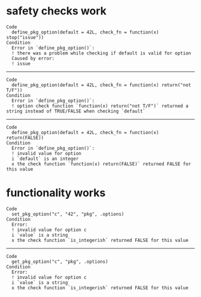 # safety checks work

    Code
      define_pkg_option(default = 42L, check_fn = function(x) stop("issue"))
    Condition
      Error in `define_pkg_option()`:
      ! there was a problem while checking if default is valid for option
      Caused by error:
      ! issue

---

    Code
      define_pkg_option(default = 42L, check_fn = function(x) return("not T/F"))
    Condition
      Error in `define_pkg_option()`:
      ! option check function `function(x) return("not T/F")` returned a string instead of TRUE/FALSE when checking `default`

---

    Code
      define_pkg_option(default = 42L, check_fn = function(x) return(FALSE))
    Condition
      Error in `define_pkg_option()`:
      ! invalid value for option
      i `default` is an integer
      x the check function `function(x) return(FALSE)` returned FALSE for this value

# functionality works

    Code
      set_pkg_option("c", "42", "pkg", .options)
    Condition
      Error:
      ! invalid value for option c
      i `value` is a string
      x the check function `is_integerish` returned FALSE for this value

---

    Code
      get_pkg_option("c", "pkg", .options)
    Condition
      Error:
      ! invalid value for option c
      i `value` is a string
      x the check function `is_integerish` returned FALSE for this value

